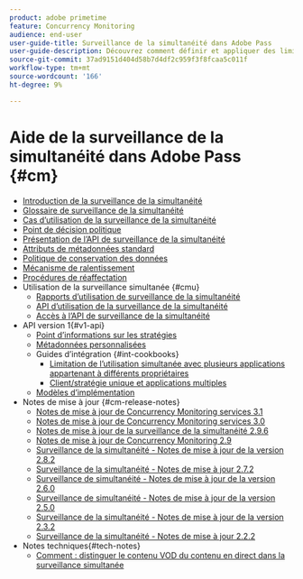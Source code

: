 ```yaml
---
product: adobe primetime
feature: Concurrency Monitoring
audience: end-user
user-guide-title: Surveillance de la simultanéité dans Adobe Pass
user-guide-description: Découvrez comment définir et appliquer des limites à l’utilisation simultanée dans plusieurs applications.
source-git-commit: 37ad9151d404d58b7d4df2c959f3f8fcaa5c011f
workflow-type: tm+mt
source-wordcount: '166'
ht-degree: 9%

---
```



# Aide de la surveillance de la simultanéité dans Adobe Pass {#cm}

+ [Introduction de la surveillance de la simultanéité](cm-home.md)
+ [Glossaire de surveillance de la simultanéité](cm-glossary.md)
+ [Cas d’utilisation de la surveillance de la simultanéité](cm-use-cases.md)
+ [Point de décision politique](cm-policy-decision-point.md)
+ [Présentation de l’API de surveillance de la simultanéité](cm-api-overview.md)
+ [Attributs de métadonnées standard](standard-metadata-attributes.md)
+ [Politique de conservation des données](data-retention-policy.md)
+ [Mécanisme de ralentissement](throttling-mechanism.md)
+ [Procédures de réaffectation](cm-escalation-procedures.md)
+ Utilisation de la surveillance simultanée {#cmu}
   + [Rapports d’utilisation de surveillance de la simultanéité](cm-usage-reports.md)
   + [API d’utilisation de la surveillance de la simultanéité](cmu-api.md)
   + [Accès à l’API de surveillance de la simultanéité](cmu-api-access.md)
+ API version 1{#v1-api}
   + [Point d’informations sur les stratégies](policy-info-pt-versionone.md)
   + [Métadonnées personnalisées](custom-metadata.md)
   + Guides d’intégration {#int-cookbooks}
      + [Limitation de l’utilisation simultanée avec plusieurs applications appartenant à différents propriétaires](restrict-concurr-usage-mult-apps.md)
      + [Client/stratégie unique et applications multiples](single-tenant-policy-mult-app.md)
   + [Modèles d’implémentation](implementation-models.md)
+ Notes de mise à jour {#cm-release-notes}
   + [Notes de mise à jour de Concurrency Monitoring services 3.1](rn-cm-services-31.md)
   + [Notes de mise à jour de Concurrency Monitoring services 3.0](rn-cm-services-30.md)
   + [Notes de mise à jour de la surveillance de la simultanéité 2.9.6](rn-cm-296.md)
   + [Notes de mise à jour de Concurrency Monitoring 2.9](rn-cm-29.md)
   + [Surveillance de la simultanéité - Notes de mise à jour de la version 2.8.2](rn-cm-282.md)
   + [Surveillance de la simultanéité - Notes de mise à jour 2.7.2](rn-cm-272.md)
   + [Surveillance de simultanéité - Notes de mise à jour de la version 2.6.0](rn-cm-260.md)
   + [Surveillance de simultanéité - Notes de mise à jour de la version 2.5.0](rn-cm-250.md)
   + [Surveillance de la simultanéité - Notes de mise à jour de la version 2.3.2](rn-cm-232.md)
   + [Surveillance de la simultanéité - Notes de mise à jour 2.2.2](rn-cm-222.md)
+ Notes techniques{#tech-notes}
   + [Comment : distinguer le contenu VOD du contenu en direct dans la surveillance simultanée](vod-live-dist.md)

<!--    + [Usage reports](usage-rep-versionone.md) -->
